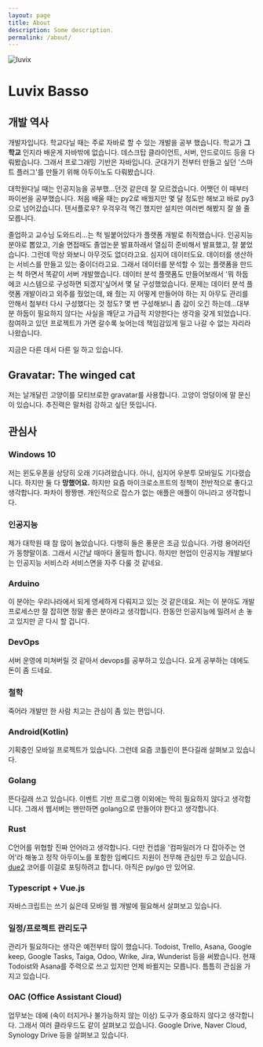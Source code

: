 ```yaml
---
layout: page
title: About
description: Some description.
permalink: /about/
---
```


<img itemprop="image" class="img-rounded" src="https://avatars1.githubusercontent.com/u/16158188" alt="luvix">

# Luvix Basso

## 개발 역사

개발자입니다.
학교다닐 때는 주로 자바로 할 수 있는 개발을 공부 했습니다.
학교가 **그 학교** 인지라 배운게 자바밖에 없습니다.
데스크탑 클라이언트, 서버, 안드로이드 등을 다뤄봤습니다.
그래서 프로그래밍 기반은 자바입니다.
군대가기 전부터 만들고 싶던 '스마트 플러그'를 만들기 위해 아두이노도 다뤄봤습니다.

대학원다닐 때는 인공지능을 공부했...던것 같은데 잘 모르겠습니다.
어쨋던 이 때부터 파이썬을 공부했습니다.
처음 배울 때는 py2로 배웠지만 몇 달 정도만 해보고 바로 py3으로 넘어갔습니다.
텐서플로우? 우걱우걱 먹긴 했지만 설치만 여러번 해봤지 잘 쓸 줄 모릅니다.

졸업하고 교수님 도와드리...는 척 빌붙어있다가 플랫폼 개발로 취직했습니다.
인공지능 분야로 뽑았고, 기술 면접때도 졸업논문 발표하래서 열심히 준비해서 발표했고, 잘 붙었습니다.
그런데 막상 와보니 아무것도 없더라고요.
심지어 데이터도요.
데이터를 생산하는 서비스를 만들고 있는 중이더라고요.
그래서 데이터를 분석할 수 있는 플랫폼을 만드는 척 하면서 똑같이 서버 개발했습니다.
데이터 분석 플랫폼도 만들어보래서 '뭐 하둡 에코 시스템으로 구성하면 되겠지'싶어서 몇 달 구성했었습니다.
문제는 데이터 분석 플랫폼 개발이라고 외주를 줬었는데, 왜 줬는 지 어떻게 만들어야 하는 지 아무도 관리를 안해서 첨부터 다시 구성했다는 것 정도?
몇 번 구성해보니 좀 감이 오긴 하는데...대부분 하둡이 필요하지 않다는 사실을 깨닫고 가급적 지양한다는 생각을 갖게 되었습니다.
참여하고 있던 프로젝트가 가면 갈수록 늦어는데 책임감있게 밀고 나갈 수 없는 자리라 나왔습니다.

지금은 다른 데서 다른 일 하고 있습니다.

## Gravatar: The winged cat

저는 날개달린 고양이를 모티브로한 gravatar를 사용합니다.
고양이 엉덩이에 말 문신이 있습니다.
추진력은 말처럼 강하고 싶단 뜻입니다.

## 관심사

### Windows 10

저는 윈도우폰을 상당히 오래 기다려왔습니다.
아니, 심지어 우분투 모바일도 기다렸습니다.
하지만 둘 다 **망했어요.**
하지만 요즘 마이크로소프트의 정책이 전반적으로 좋다고 생각합니다.
파차이 짱짱맨.
개인적으로 잡스가 없는 애플은 애플이 아니라고 생각합니다.

### 인공지능

제가 대학원 때 참 많이 놀았습니다.
다행히 들은 풍문은 조금 있습니다.
가령 용어라던가 동향말이죠.
그래서 시간날 때마다 올릴까 합니다.
하지만 현업이 인공지능 개발보다는 인공지능 서비스라 서비스면을 자주 다룰 것 같네요.

### Arduino

이 분야는 우리나라에서 되게 영세하게 다뤄지고 있는 것 같은데요.
저는 이 분야도 개발 프로세스만 잘 잡히면 정말 좋은 분야라고 생각합니다.
한동안 인공지능에 밀려서 손 놓고 있지만 곧 다시 할 겁니다.

### DevOps

서버 운영에 미쳐버릴 것 같아서 devops를 공부하고 있습니다.
요게 공부하는 데에도 돈이 좀 드네요.

### 철학

죽어라 개발만 한 사람 치고는 관심이 좀 있는 편입니다.

### Android(Kotlin)

기획중인 모바일 프로젝트가 있습니다.
그런데 요즘 코틀린이 뜬다길래 살펴보고 있습니다.

### Golang

뜬다길래 쓰고 있습니다.
이벤트 기반 프로그램 이외에는 딱히 필요하지 않다고 생각합니다.
그래서 웹서버는 왠만하면 golang으로 만들어야 한다고 생각합니다.

### Rust

C언어를 위협할 진짜 언어라고 생각합니다.
다만 컨셉을 '컴파일러가 다 잡아주는 언어'라 해놓고 정작 아두이노를 포함한 임베디드 지원이 전무해 관심만 두고 있습니다.
[due2](https://github.com/luvix/due2) 코어를 이걸로 포팅하려고 합니다. 아직은 py/go 만 있어요.

### Typescript + Vue.js

자바스크립트는 쓰기 싫은데 모바일 웹 개발에 필요해서 살펴보고 있습니다.

### 일정/프로젝트 관리도구

관리가 필요하다는 생각은 예전부터 많이 했습니다.
Todoist, Trello, Asana, Google keep, Google Tasks, Taiga, Odoo, Wrike, Jira, Wunderist 등을 써봤습니다.
현재 Todoist와 Asana를 주력으로 쓰고 있지만 언제 바뀔지는 모릅니다.
틈틈히 관심을 가지고 있습니다.

### OAC (Office Assistant Cloud)

업무보는 데에 (속이 터지거나 불가능하지 않는 이상) 도구가 중요하지 않다고 생각합니다.
그래서 여러 클라우드도 같이 살펴보고 있습니다.
Google Drive, Naver Cloud, Synology Drive 등을 살펴보고 있습니다.